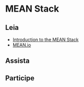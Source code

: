 # MEAN Stack


## Leia
* [Introduction to the MEAN Stack](http://code.tutsplus.com/tutorials/introduction-to-the-mean-stack--cms-19918)
* [MEAN.io](http://www.mean.io/#!/)

## Assista

## Participe

